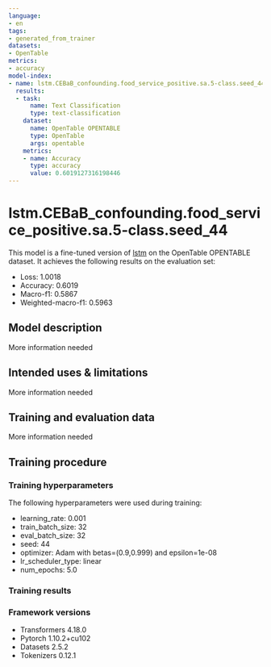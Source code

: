 ```yaml
---
language:
- en
tags:
- generated_from_trainer
datasets:
- OpenTable
metrics:
- accuracy
model-index:
- name: lstm.CEBaB_confounding.food_service_positive.sa.5-class.seed_44
  results:
  - task:
      name: Text Classification
      type: text-classification
    dataset:
      name: OpenTable OPENTABLE
      type: OpenTable
      args: opentable
    metrics:
    - name: Accuracy
      type: accuracy
      value: 0.6019127316198446
---
```


<!-- This model card has been generated automatically according to the information the Trainer had access to. You
should probably proofread and complete it, then remove this comment. -->

# lstm.CEBaB_confounding.food_service_positive.sa.5-class.seed_44

This model is a fine-tuned version of [lstm](https://huggingface.co/lstm) on the OpenTable OPENTABLE dataset.
It achieves the following results on the evaluation set:
- Loss: 1.0018
- Accuracy: 0.6019
- Macro-f1: 0.5867
- Weighted-macro-f1: 0.5963

## Model description

More information needed

## Intended uses & limitations

More information needed

## Training and evaluation data

More information needed

## Training procedure

### Training hyperparameters

The following hyperparameters were used during training:
- learning_rate: 0.001
- train_batch_size: 32
- eval_batch_size: 32
- seed: 44
- optimizer: Adam with betas=(0.9,0.999) and epsilon=1e-08
- lr_scheduler_type: linear
- num_epochs: 5.0

### Training results



### Framework versions

- Transformers 4.18.0
- Pytorch 1.10.2+cu102
- Datasets 2.5.2
- Tokenizers 0.12.1
